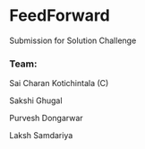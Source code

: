 # FeedForward

Submission for Solution Challenge

### Team:

Sai Charan Kotichintala (C)

Sakshi Ghugal

Purvesh Dongarwar

Laksh Samdariya
